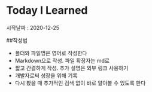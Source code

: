 # Today I Learned

시작날짜 : 2020-12-25

##작성법
+ 폴더와 파일명은 영어로 작성한다
+ Markdown으로 작성. 파일 확장자는 md로
+ 짧고 간결하게 작성. 추가 설명은 외부 링크 사용하기
+ 개발자로써 성장을 위해 기록
+ 다시 봤을 때 추가적인 검색 없이 바로 알아볼 수 있도록 한다
